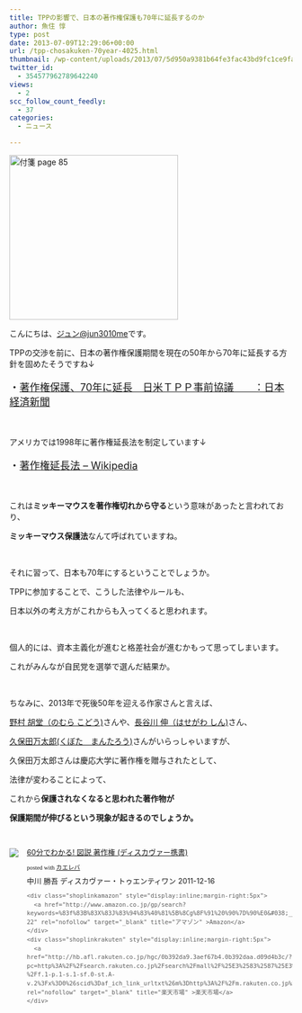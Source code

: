 ```yaml
---
title: TPPの影響で、日本の著作権保護も70年に延長するのか
author: 魚住 惇
type: post
date: 2013-07-09T12:29:06+00:00
url: /tpp-chosakuken-70year-4025.html
thumbnail: /wp-content/uploads/2013/07/5d950a9381b64fe3fac43bd9fc1ce9fa1.png
twitter_id:
  - 354577962789642240
views:
  - 2
scc_follow_count_feedly:
  - 37
categories:
  - ニュース

---
```

<img decoding="async" loading="lazy" title="付箋__page_85.png" src="/wp-content/uploads/2013/07/5d950a9381b64fe3fac43bd9fc1ce9fa.png" alt="付箋 page 85" width="300" height="293" border="0" />

<!--more-->

こんにちは、[ジュン@jun3010me][1]です。

TPPの交渉を前に、日本の著作権保護期間を現在の50年から70年に延長する方針を固めたそうですね↓

<p style="font-size: 18px;">
  ・<a href="http://www.nikkei.com/article/DGXNASFS08046_Y3A700C1MM8000/" target="_blank">著作権保護、70年に延長　日米ＴＰＰ事前協議　　：日本経済新聞</a>
</p>

 

アメリカでは1998年に著作権延長法を制定しています↓

<p style="font-size: 18px;">
  ・<a href="http://ja.wikipedia.org/wiki/%E8%91%97%E4%BD%9C%E6%A8%A9%E5%BB%B6%E9%95%B7%E6%B3%95" target="_blank">著作権延長法 &#8211; Wikipedia</a>
</p>

 

これは**ミッキーマウスを著作権切れから守る**という意味があったと言われており、

**ミッキーマウス保護法**なんて呼ばれていますね。

 

それに習って、日本も70年にするということでしょうか。

TPPに参加することで、こうした法律やルールも、

日本以外の考え方がこれからも入ってくると思われます。

 

個人的には、資本主義化が進むと格差社会が進むかもって思ってしまいます。

これがみんなが自民党を選挙で選んだ結果か。

 

ちなみに、2013年で死後50年を迎える作家さんと言えば、

[野村 胡堂（のむら こどう)][2]さんや、[長谷川 伸（はせがわ しん)][3]さん、

[久保田万太郎(くぼた　まんたろう)][4]さんがいらっしゃいますが、

久保田万太郎さんは慶応大学に著作権を贈与されたとして、

法律が変わることによって、

これから**保護されなくなると思われた著作物が**

**保護期間が伸びるという現象が起きるのでしょうか。**

 

<div class="kaerebalink-box" style="text-align:left;padding-bottom:20px;font-size:small;/zoom: 1;overflow: hidden;">
  <div class="kaerebalink-image" style="float:left;margin:0 15px 10px 0;">
    <a href="http://www.amazon.co.jp/exec/obidos/ASIN/479931095X/jn050191-22/ref=nosim/" rel="nofollow" target="_blank"><img decoding="async" src="http://ecx.images-amazon.com/images/I/41iwzV8jUSL._SL160_.jpg" style="border: none;" /></a>
  </div>
  <div class="kaerebalink-info" style="line-height:120%;/zoom: 1;overflow: hidden;">
    <div class="kaerebalink-name" style="margin-bottom:10px;line-height:120%">
      <a href="http://www.amazon.co.jp/exec/obidos/ASIN/479931095X/jn050191-22/ref=nosim/" rel="nofollow" target="_blank">60分でわかる! 図説 著作権 (ディスカヴァー携書)</a></p>
      <div class="kaerebalink-powered-date" style="font-size:8pt;margin-top:5px;font-family:verdana;line-height:120%">
        posted with <a href="http://kaereba.com" target="_blank">カエレバ</a>
      </div>
    </div>
    <div class="kaerebalink-detail" style="margin-bottom:5px;">
      中川 勝吾 ディスカヴァー・トゥエンティワン 2011-12-16
    </div><div class="kaerebalink-link1" style="margin-top:10px;opacity: .70;filter: alpha(opacity=70);-ms-filter: "alpha(opacity=70)";-khtml-opacity: .70;-moz-opacity: .70;"> 
    
    <div class="shoplinkamazon" style="display:inline;margin-right:5px">
      <a href="http://www.amazon.co.jp/gp/search?keywords=%83f%83B%83X%83J%83%94%83%40%81%5B%8Cg%8F%91%20%90%7D%90%E0&#038;__mk_ja_JP=%83J%83%5E%83J%83i&#038;tag=jn050191-22" rel="nofollow" target="_blank" title="アマゾン" >Amazon</a>
    </div>
    <div class="shoplinkrakuten" style="display:inline;margin-right:5px">
      <a href="http://hb.afl.rakuten.co.jp/hgc/0b392da9.3aef67b4.0b392daa.d09d4b3c/?pc=http%3A%2F%2Fsearch.rakuten.co.jp%2Fsearch%2Fmall%2F%25E3%2583%2587%25E3%2582%25A3%25E3%2582%25B9%25E3%2582%25AB%25E3%2583%25B4%25E3%2582%25A1%25E3%2583%25BC%25E6%2590%25BA%25E6%259B%25B8%2520%25E5%259B%25B3%25E8%25AA%25AC%2F-%2Ff.1-p.1-s.1-sf.0-st.A-v.2%3Fx%3D0%26scid%3Daf_ich_link_urltxt%26m%3Dhttp%3A%2F%2Fm.rakuten.co.jp%2F" rel="nofollow" target="_blank" title="楽天市場" >楽天市場</a>
    </div>
  </div>
</div>

<div class="booklink-footer" style="clear: left">
</div></div>

 [1]: https://twitter.com/jun3010me
 [2]: http://ja.wikipedia.org/wiki/%E9%87%8E%E6%9D%91%E8%83%A1%E5%A0%82
 [3]: http://ja.wikipedia.org/wiki/%E9%95%B7%E8%B0%B7%E5%B7%9D%E4%BC%B8
 [4]: http://www.keio.ac.jp/ja/news/2013/kr7a4300000c0gkd.html